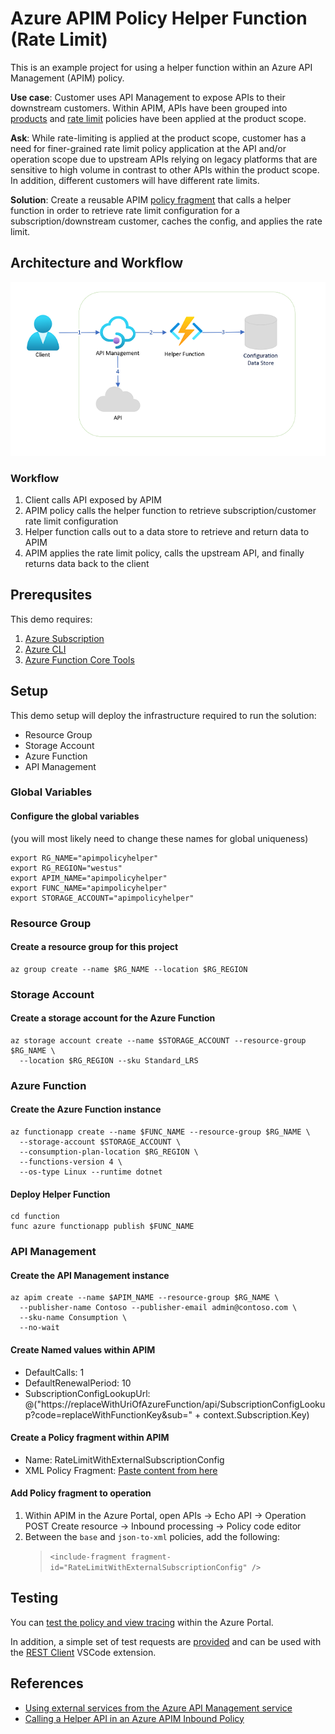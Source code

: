 # Azure APIM Policy Helper Function (Rate Limit)
This is an example project for using a helper function within an Azure API Management (APIM) policy.

**Use case**: Customer uses API Management to expose APIs to their downstream customers.  Within APIM, APIs have been grouped into [products](https://learn.microsoft.com/en-us/azure/api-management/api-management-howto-add-products?tabs=azure-portal) and [rate limit](https://learn.microsoft.com/en-us/azure/api-management/rate-limit-by-key-policy) policies have been applied at the product scope.

**Ask**: While rate-limiting is applied at the product scope, customer has a need for finer-grained rate limit policy application at the API and/or operation scope due to upstream APIs relying on legacy platforms that are sensitive to high volume in contrast to other APIs within the product scope.  In addition, different customers will have different rate limits.

**Solution**: Create a reusable APIM [policy fragment](https://learn.microsoft.com/en-us/azure/api-management/policy-fragments) that calls a helper function in order to retrieve rate limit configuration for a subscription/downstream customer, caches the config, and applies the rate limit.

## Architecture and Workflow
![AzureAPIMPolicyHelperFunction-RateLimit-Architecture](/docs/AzureAPIMPolicyHelperFunction-RateLimit-Architecture.png)

### Workflow
1. Client calls API exposed by APIM
2. APIM policy calls the helper function to retrieve subscription/customer rate limit configuration
3. Helper function calls out to a data store to retrieve and return data to APIM
4. APIM applies the rate limit policy, calls the upstream API, and finally returns data back to the client

## Prerequsites
This demo requires:
1. [Azure Subscription](https://portal.azure.com)
2. [Azure CLI](https://learn.microsoft.com/en-us/cli/azure/install-azure-cli)
3. [Azure Function Core Tools](https://learn.microsoft.com/en-us/azure/azure-functions/functions-run-local?tabs=linux%2Cisolated-process%2Cnode-v4%2Cpython-v2%2Chttp-trigger%2Ccontainer-apps&pivots=programming-language-csharp)

## Setup
This demo setup will deploy the infrastructure required to run the solution:
* Resource Group
* Storage Account
* Azure Function
* API Management

### Global Variables
#### Configure the global variables 
(you will most likely need to change these names for global uniqueness)
```
export RG_NAME="apimpolicyhelper"
export RG_REGION="westus"
export APIM_NAME="apimpolicyhelper"
export FUNC_NAME="apimpolicyhelper"
export STORAGE_ACCOUNT="apimpolicyhelper"
```

### Resource Group
#### Create a resource group for this project
```
az group create --name $RG_NAME --location $RG_REGION
```

### Storage Account
#### Create a storage account for the Azure Function
```
az storage account create --name $STORAGE_ACCOUNT --resource-group $RG_NAME \
  --location $RG_REGION --sku Standard_LRS
```

### Azure Function
#### Create the Azure Function instance
```
az functionapp create --name $FUNC_NAME --resource-group $RG_NAME \
  --storage-account $STORAGE_ACCOUNT \
  --consumption-plan-location $RG_REGION \
  --functions-version 4 \
  --os-type Linux --runtime dotnet
```

#### Deploy Helper Function
```
cd function
func azure functionapp publish $FUNC_NAME
```

### API Management
#### Create the API Management instance
```
az apim create --name $APIM_NAME --resource-group $RG_NAME \
  --publisher-name Contoso --publisher-email admin@contoso.com \
  --sku-name Consumption \
  --no-wait
```

#### Create Named values within APIM
* DefaultCalls: 1
* DefaultRenewalPeriod: 10
* SubscriptionConfigLookupUrl: @("https://replaceWithUriOfAzureFunction/api/SubscriptionConfigLookup?code=replaceWithFunctionKey&sub=" + context.Subscription.Key)

#### Create a Policy fragment within APIM
* Name: RateLimitWithExternalSubscriptionConfig
* XML Policy Fragment: [Paste content from here](/apim/RateLimitWithExternalSubscriptionConfig-Fragment.xml)

#### Add Policy fragment to operation
1. Within APIM in the Azure Portal, open APIs -> Echo API -> Operation POST Create resource -> Inbound processing -> Policy code editor
2. Between the `base` and `json-to-xml` policies, add the following:
    > `<include-fragment fragment-id="RateLimitWithExternalSubscriptionConfig" />`


## Testing
You can [test the policy and view tracing](https://learn.microsoft.com/en-us/azure/api-management/api-management-howto-api-inspector) within the Azure Portal.

In addition, a simple set of test requests are [provided](/test) and can be used with the [REST Client](https://marketplace.visualstudio.com/items?itemName=humao.rest-client) VSCode extension.

## References
* [Using external services from the Azure API Management service](https://learn.microsoft.com/en-us/azure/api-management/api-management-sample-send-request)
* [Calling a Helper API in an Azure APIM Inbound Policy](https://soltisweb.com/blog/detail/2021-03-16-callinahelperapiinanazureapiminboundpolicy)